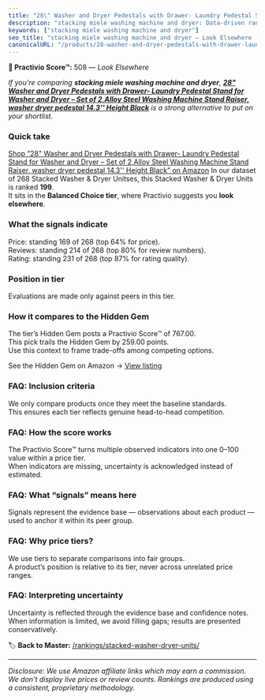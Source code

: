 ```yaml
---
title: "28\" Washer and Dryer Pedestals with Drawer- Laundry Pedestal Stand for Washer and Dryer – Set of 2,Alloy Steel Washing Machine Stand Raiser, washer dryer pedestal 14.3'' Height Black"
description: "stacking miele washing machine and dryer: Data-driven ranking using the Practivio Score™. Positioned by quality, value, demand, findability, momentum."
keywords: ["stacking miele washing machine and dryer"]
seo_title: "stacking miele washing machine and dryer — Look Elsewhere (2025)"
canonicalURL: "/products/28-washer-and-dryer-pedestals-with-drawer-laundry-pedestal-stand-for-washer-and-dryer-set-of-2alloy-steel-washing-machine-stand-raiser-washer-dryer-pedestal-143-height-black-B0DWN5FPND/"
---
```


**🚫 Practivio Score™:** 508 — _Look Elsewhere_


*If you're comparing **stacking miele washing machine and dryer**, **[28" Washer and Dryer Pedestals with Drawer- Laundry Pedestal Stand for Washer and Dryer – Set of 2,Alloy Steel Washing Machine Stand Raiser, washer dryer pedestal 14.3'' Height Black](https://www.amazon.com/dp/B0DWN5FPND?tag=practivio-20)** is a strong alternative to put on your shortlist.*
### Quick take
[Shop “28" Washer and Dryer Pedestals with Drawer- Laundry Pedestal Stand for Washer and Dryer – Set of 2,Alloy Steel Washing Machine Stand Raiser, washer dryer pedestal 14.3'' Height Black” on Amazon](https://www.amazon.com/dp/B0DWN5FPND?tag=practivio-20)
In our dataset of 268 Stacked Washer & Dryer Unitses, this Stacked Washer & Dryer Units is ranked **199**.  
It sits in the **Balanced Choice tier**, where Practivio suggests you **look elsewhere**.

### What the signals indicate
Price: standing 169 of 268 (top 64% for price).  
Reviews: standing 214 of 268 (top 80% for review numbers).  
Rating: standing 231 of 268 (top 87% for rating quality).  

### Position in tier
Evaluations are made only against peers in this tier.

### How it compares to the Hidden Gem
The tier’s Hidden Gem posts a Practivio Score™ of 767.00.  
This pick trails the Hidden Gem by 259.00 points.  
Use this context to frame trade-offs among competing options.  

See the Hidden Gem on Amazon → [View listing](https://www.amazon.com/dp/B09YLKMHLH?tag=practivio-20)

### FAQ: Inclusion criteria
We only compare products once they meet the baseline standards.  
This ensures each tier reflects genuine head-to-head competition.

### FAQ: How the score works
The Practivio Score™ turns multiple observed indicators into one 0–100 value within a price tier.  
When indicators are missing, uncertainty is acknowledged instead of estimated.

### FAQ: What “signals” means here
Signals represent the evidence base — observations about each product — used to anchor it within its peer group.

### FAQ: Why price tiers?
We use tiers to separate comparisons into fair groups.  
A product’s position is relative to its tier, never across unrelated price ranges.

### FAQ: Interpreting uncertainty
Uncertainty is reflected through the evidence base and confidence notes.  
When information is limited, we avoid filling gaps; results are presented conservatively.


🏷️ **Back to Master:** [/rankings/stacked-washer-dryer-units/](/rankings/stacked-washer-dryer-units/)

---
_Disclosure: We use Amazon affiliate links which may earn a commission. We don’t display live prices or review counts. Rankings are produced using a consistent, proprietary methodology._
